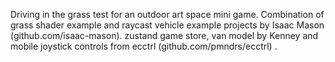 Driving in the grass test for an outdoor art space mini game. Combination of grass shader example and raycast vehicle example projects by Isaac Mason (github.com/isaac-mason). zustand game store, van model by Kenney and mobile joystick controls from ecctrl (github.com/pmndrs/ecctrl) .
